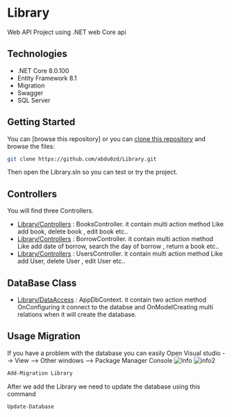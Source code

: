 # Library
Web API Project using .NET web Core api

## Technologies
- .NET Core 8.0.100
- Entity Framework 8.1
- Migration
- Swagger
- SQL Server

## Getting Started

You can [browse this repository] or you can [clone this repository](https://help.github.com/articles/cloning-a-repository/) and browse the files:

```bash
git clone https://github.com/abdu0zd/Library.git
```

Then open the Library.sln so you can test or try the project.

## Controllers
You will find three Controllers.
- [Library/Controllers](https://github.com/abdu0zd/Library/blob/master/Library/Controllers/BooksController.cs) : BooksController.
  it contain multi action method Like add book, delete book , edit book etc..
- [Library/Controllers](https://github.com/abdu0zd/Library/blob/master/Library/Controllers/BorrowController.cs) : BorrowController.
  it contain multi action method Like add date of borrow, search the day of borrow , return a book etc..
- [Library/Controllers](https://github.com/abdu0zd/Library/blob/master/Library/Controllers/UsersController.cs) : UsersController.
  it contain multi action method Like add User, delete User , edit User etc..  
## DataBase Class
- [Library/DataAccess](https://github.com/abdu0zd/Library/blob/master/Library/DataAccess/AppDbContext.cs) : AppDbContext.
  it contain two action method OnConfiguring  it connect to the databse and OnModelCreating multi relations when it will create the database.

## Usage Migration
If you have a problem with the database you can easily
Open Visual studio --> View --> Other windows --> Package Manager Console
![Info](https://github.com/abdu0zd/Library/assets/13774950/e608bee8-769a-4168-94af-4956cbb49787)
![info2](https://github.com/abdu0zd/Library/assets/13774950/5a04f20e-4bd9-456c-9008-7c94d9256271)

 ```bash
Add-Migration Library
```
After we add the Library we need to update the database using this command
 ```bash
Update-Database
```
